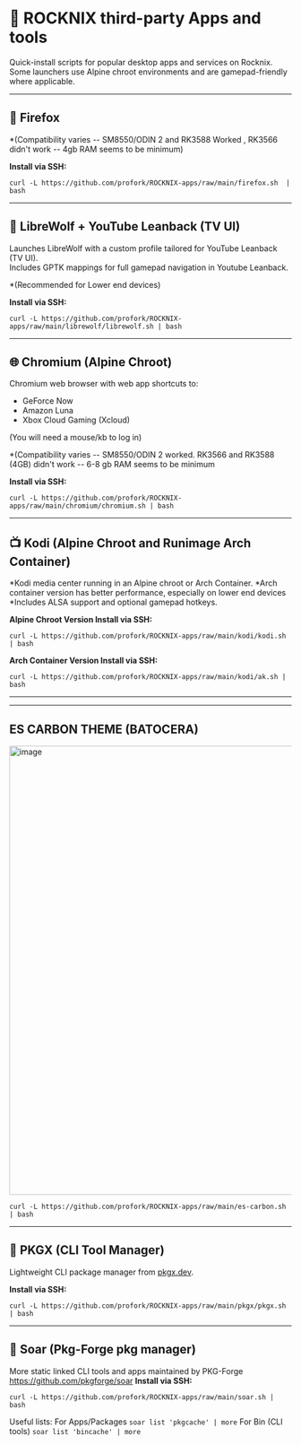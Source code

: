 # 🐧 ROCKNIX third-party Apps and tools

Quick-install scripts for popular desktop apps and services on Rocknix.  
Some launchers use Alpine chroot environments and are gamepad-friendly where applicable.

---

## 🦊 Firefox  

*(Compatibility varies -- SM8550/ODIN 2 and RK3588 Worked , RK3566 didn't work -- 4gb RAM seems to be minimum)

**Install via SSH:**
```
curl -L https://github.com/profork/ROCKNIX-apps/raw/main/firefox.sh  | bash
```

---

## 🦊 LibreWolf + YouTube Leanback (TV UI)

Launches LibreWolf with a custom profile tailored for YouTube Leanback (TV UI).  
Includes GPTK mappings for full gamepad navigation in Youtube Leanback.

*(Recommended for Lower end devices)

**Install via SSH:**
```
curl -L https://github.com/profork/ROCKNIX-apps/raw/main/librewolf/librewolf.sh | bash
```

---

## 🌐 Chromium (Alpine Chroot)

Chromium web browser with web app shortcuts to:
- GeForce Now  
- Amazon Luna  
- Xbox Cloud Gaming (Xcloud)

(You will need a mouse/kb to log in)

*(Compatibility varies -- SM8550/ODIN 2 worked.  RK3566 and RK3588 (4GB)  didn't work -- 6-8 gb RAM seems to be minimum

**Install via SSH:**
```
curl -L https://github.com/profork/ROCKNIX-apps/raw/main/chromium/chromium.sh | bash
```

---

## 📺 Kodi (Alpine Chroot and Runimage Arch Container)

*Kodi media center running in an Alpine chroot or Arch Container.
*Arch container version has better performance, especially on lower end devices
*Includes ALSA support and optional gamepad hotkeys.


**Alpine Chroot Version Install via SSH:**
```
curl -L https://github.com/profork/ROCKNIX-apps/raw/main/kodi/kodi.sh | bash
```
**Arch Container Version Install via SSH:**
```
curl -L https://github.com/profork/ROCKNIX-apps/raw/main/kodi/ak.sh | bash 
```
---
---
## ES CARBON THEME (BATOCERA)
<img width="1279" height="801" alt="image" src="https://github.com/user-attachments/assets/bd3a315a-051a-4ae7-bb22-a256b4932473" />


```
curl -L https://github.com/profork/ROCKNIX-apps/raw/main/es-carbon.sh | bash
```
---
## 🧰 PKGX (CLI Tool Manager)

Lightweight CLI package manager from [pkgx.dev](https://pkgx.dev/pkgs/).

**Install via SSH:**
```
curl -L https://github.com/profork/ROCKNIX-apps/raw/main/pkgx/pkgx.sh | bash
```



---

## 🚀 Soar (Pkg-Forge pkg manager)

More static linked  CLI tools and apps maintained by PKG-Forge https://github.com/pkgforge/soar
**Install via SSH:**
```
curl -L https://github.com/profork/ROCKNIX-apps/raw/main/soar.sh | bash
```

Useful lists:
For Apps/Packages `soar list 'pkgcache' | more`
For Bin (CLI tools) `soar list 'bincache' | more`

